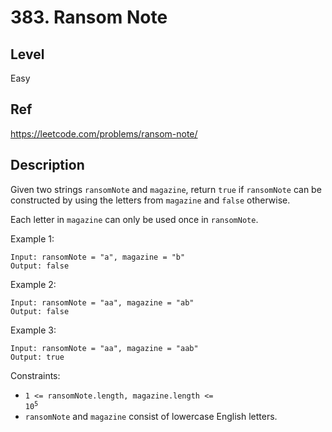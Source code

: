 # 383. Ransom Note

## Level

Easy

## Ref

https://leetcode.com/problems/ransom-note/

## Description

Given two strings `ransomNote` and `magazine`, return `true` if `ransomNote` can be constructed by using the letters from `magazine` and `false` otherwise.

Each letter in `magazine` can only be used once in `ransomNote`.

Example 1:

```
Input: ransomNote = "a", magazine = "b"
Output: false
```

Example 2:

```
Input: ransomNote = "aa", magazine = "ab"
Output: false
```

Example 3:

```
Input: ransomNote = "aa", magazine = "aab"
Output: true
```

Constraints:

- <code>1 <= ransomNote.length, magazine.length <= 10<sup>5<sup></code>
- `ransomNote` and `magazine` consist of lowercase English letters.
